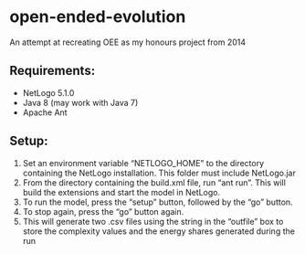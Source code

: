 # open-ended-evolution
An attempt at recreating OEE as my honours project from 2014

## Requirements:
- NetLogo 5.1.0
- Java 8 (may work with Java 7)
- Apache Ant

## Setup:
1.	Set an environment variable “NETLOGO_HOME” to the directory containing the NetLogo installation. This folder must include NetLogo.jar
2.	From the directory containing the build.xml file, run “ant run”. This will build the extensions and start the model in NetLogo.
3.	To run the model, press the “setup” button, followed by the “go” button.
4.	To stop again, press the “go” button again.
5.	This will generate two .csv files using the string in the “outfile” box to store the complexity values and the energy shares generated during the run

